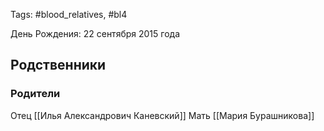 Tags: #blood_relatives, #bl4

День Рождения: 22 сентября 2015 года

## Родственники
### Родители
Отец [[Илья Александрович Каневский]]
Мать [[Мария Бурашникова]]

